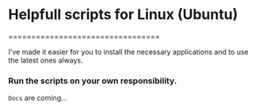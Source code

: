 # Helpfull scripts for Linux (Ubuntu)

=================================

I've made it easier for you to install the necessary applications and to use the latest ones always.

### Run the scripts on your own responsibility.

`Docs` are coming...
